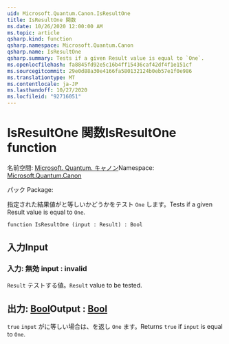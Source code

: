 ```yaml
---
uid: Microsoft.Quantum.Canon.IsResultOne
title: IsResultOne 関数
ms.date: 10/26/2020 12:00:00 AM
ms.topic: article
qsharp.kind: function
qsharp.namespace: Microsoft.Quantum.Canon
qsharp.name: IsResultOne
qsharp.summary: Tests if a given Result value is equal to `One`.
ms.openlocfilehash: fa8845fd92e5c16b4ff15436caf42df4f1e151cf
ms.sourcegitcommit: 29e0d88a30e4166fa580132124b0eb57e1f0e986
ms.translationtype: MT
ms.contentlocale: ja-JP
ms.lasthandoff: 10/27/2020
ms.locfileid: "92716051"
---
```

# <a name="isresultone-function"></a><span data-ttu-id="9802b-102">IsResultOne 関数</span><span class="sxs-lookup"><span data-stu-id="9802b-102">IsResultOne function</span></span>

<span data-ttu-id="9802b-103">名前空間: [Microsoft. Quantum. キャノン](xref:Microsoft.Quantum.Canon)</span><span class="sxs-lookup"><span data-stu-id="9802b-103">Namespace: [Microsoft.Quantum.Canon](xref:Microsoft.Quantum.Canon)</span></span>

<span data-ttu-id="9802b-104">パック [](https://nuget.org/packages/)</span><span class="sxs-lookup"><span data-stu-id="9802b-104">Package: [](https://nuget.org/packages/)</span></span>


<span data-ttu-id="9802b-105">指定された結果値がと等しいかどうかをテスト `One` します。</span><span class="sxs-lookup"><span data-stu-id="9802b-105">Tests if a given Result value is equal to `One`.</span></span>

```qsharp
function IsResultOne (input : Result) : Bool
```


## <a name="input"></a><span data-ttu-id="9802b-106">入力</span><span class="sxs-lookup"><span data-stu-id="9802b-106">Input</span></span>

### <a name="input--__invalidresult__"></a><span data-ttu-id="9802b-107">入力: __無効 <Result>__</span><span class="sxs-lookup"><span data-stu-id="9802b-107">input : __invalid<Result>__</span></span>

<span data-ttu-id="9802b-108">`Result` テストする値。</span><span class="sxs-lookup"><span data-stu-id="9802b-108">`Result` value to be tested.</span></span>



## <a name="output--bool"></a><span data-ttu-id="9802b-109">出力: [Bool](xref:microsoft.quantum.lang-ref.bool)</span><span class="sxs-lookup"><span data-stu-id="9802b-109">Output : [Bool](xref:microsoft.quantum.lang-ref.bool)</span></span>

<span data-ttu-id="9802b-110">`true` `input` がに等しい場合は、を返し `One` ます。</span><span class="sxs-lookup"><span data-stu-id="9802b-110">Returns `true` if `input` is equal to `One`.</span></span>